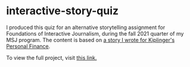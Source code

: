 # interactive-story-quiz
I produced this quiz for an alternative storytelling assignment for Foundations of Interactive Journalism, during the fall 2021 quarter of my MSJ program. The content is based on [a story I wrote for Kiplinger's Personal Finance](https://www.kiplinger.com/personal-finance/credit-cards/603330/think-twice-about-applying-for-credit).

To view the full project, visit [this link.](https://fervent-colden-ce18a6.netlify.app/)
